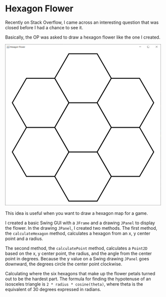 # Hexagon Flower

Recently on Stack Overflow, I came across an interesting question that was closed before I had a chance to see it.

Basically, the OP was asked to draw a hexagon flower like the one I created.

![Hexagon Flower](hexagonflower.png)

This idea is useful when you want to draw a hexagon map for a game.

I created a basic Swing GUI with a `JFrame` and a drawing `JPanel` to display the flower.  In the drawing `JPanel`, I created two methods.  The first method, the `calculateHexagon` method, calculates a hexagon from an x, y center point and a radius.

The second method, the `calculatePoint` method, calculates a `Point2D` based on the x, y center point, the radius, and the angle from the center point in degrees.  Because the y value on a Swing drawing `JPanel` goes downward, the degrees circle the center point clockwise.

Calculating where the six hexagons that make up the flower petals turned out to be the hardest part.  The formula for finding the hypotenuse of an isosceles triangle is `2 * radius * cosine(theta)`, where theta is the equivalent of 30 degrees expressed in radians.
